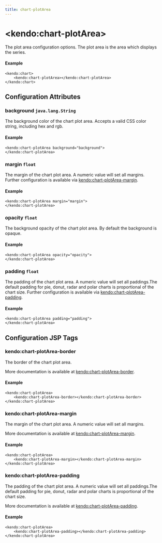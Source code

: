 ```yaml
---
title: chart-plotArea
---
```


# \<kendo:chart-plotArea\>

The plot area configuration options. The plot area is the area which displays the series.

#### Example
    <kendo:chart>
        <kendo:chart-plotArea></kendo:chart-plotArea>
    </kendo:chart>

## Configuration Attributes

### background `java.lang.String`

The background color of the chart plot area. Accepts a valid CSS color string, including hex and rgb.

#### Example
    <kendo:chart-plotArea background="background">
    </kendo:chart-plotArea>

### margin `float`

The margin of the chart plot area. A numeric value will set all margins. Further configuration is available via [kendo:chart-plotArea-margin](#kendo-chart-plotArea-margin). 

#### Example
    <kendo:chart-plotArea margin="margin">
    </kendo:chart-plotArea>

### opacity `float`

The background opacity of the chart plot area. By default the background is opaque.

#### Example
    <kendo:chart-plotArea opacity="opacity">
    </kendo:chart-plotArea>

### padding `float`

The padding of the chart plot area. A numeric value will set all paddings.The default padding for pie, donut, radar and polar charts is proportional of the chart size. Further configuration is available via [kendo:chart-plotArea-padding](#kendo-chart-plotArea-padding). 

#### Example
    <kendo:chart-plotArea padding="padding">
    </kendo:chart-plotArea>


##  Configuration JSP Tags

### kendo:chart-plotArea-border

The border of the chart plot area.

More documentation is available at [kendo:chart-plotArea-border](/api/wrappers/jsp/chart/plotarea-border).

#### Example

    <kendo:chart-plotArea>
        <kendo:chart-plotArea-border></kendo:chart-plotArea-border>
    </kendo:chart-plotArea>

### kendo:chart-plotArea-margin

The margin of the chart plot area. A numeric value will set all margins.

More documentation is available at [kendo:chart-plotArea-margin](/api/wrappers/jsp/chart/plotarea-margin).

#### Example

    <kendo:chart-plotArea>
        <kendo:chart-plotArea-margin></kendo:chart-plotArea-margin>
    </kendo:chart-plotArea>

### kendo:chart-plotArea-padding

The padding of the chart plot area. A numeric value will set all paddings.The default padding for pie, donut, radar and polar charts is proportional of the chart size.

More documentation is available at [kendo:chart-plotArea-padding](/api/wrappers/jsp/chart/plotarea-padding).

#### Example

    <kendo:chart-plotArea>
        <kendo:chart-plotArea-padding></kendo:chart-plotArea-padding>
    </kendo:chart-plotArea>

